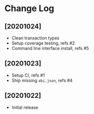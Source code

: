 # Change Log


## [20201024]
  - Clean transaction types
  - Setup coverage testing, refs #2
  - Command line interface install, refs #5


## [20201023]

  - Setup CI, refs #1
  - Ship missing `abi.json`, refs #4


## [20201022]

  - Initial release
